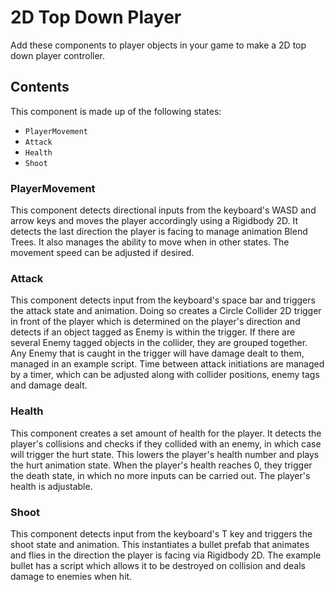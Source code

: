 # 2D Top Down Player
Add these components to player objects in your game to make a 2D top down player controller.

## Contents
This component is made up of the following states:

- `PlayerMovement`
- `Attack`
- `Health`
- `Shoot`

### PlayerMovement
This component detects directional inputs from the keyboard's WASD and arrow keys and moves the player accordingly using a Rigidbody 2D. It detects the last direction the player is facing to manage animation Blend Trees. It also manages the ability to move when in other states. The movement speed can be adjusted if desired.

### Attack
This component detects input from the keyboard's space bar and triggers the attack state and animation. Doing so creates a Circle Collider 2D trigger in front of the player which is determined on the player's direction and detects if an object tagged as Enemy is within the trigger. If there are several Enemy tagged objects in the collider, they are grouped together. Any Enemy that is caught in the trigger will have damage dealt to them, managed in an example script. Time between attack initiations are managed by a timer, which can be adjusted along with collider positions, enemy tags and damage dealt.

### Health
This component creates a set amount of health for the player. It detects the player's collisions and checks if they collided with an enemy, in which case will trigger the hurt state. This lowers the player's health number and plays the hurt animation state. When the player's health reaches 0, they trigger the death state, in which no more inputs can be carried out. The player's health is adjustable.

### Shoot
This component detects input from the keyboard's T key and triggers the shoot state and animation. This instantiates a bullet prefab that animates and flies in the direction the player is facing via Rigidbody 2D. The example bullet has a script which allows it to be destroyed on collision and deals damage to enemies when hit.
